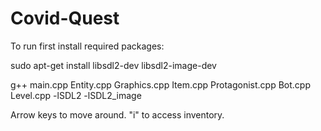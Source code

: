 # Covid-Quest

To run first install required packages:

sudo apt-get install libsdl2-dev libsdl2-image-dev

g++ main.cpp Entity.cpp Graphics.cpp Item.cpp Protagonist.cpp Bot.cpp Level.cpp -lSDL2 -lSDL2_image

Arrow keys to move around. "i" to access inventory.
